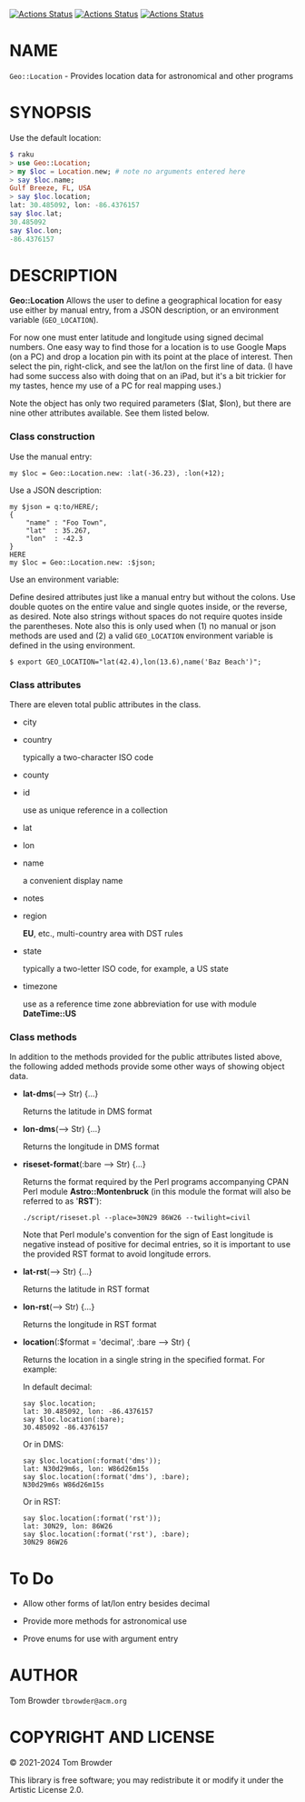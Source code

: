 [![Actions Status](https://github.com/tbrowder/Geo-Location/actions/workflows/linux.yml/badge.svg)](https://github.com/tbrowder/Geo-Location/actions) [![Actions Status](https://github.com/tbrowder/Geo-Location/actions/workflows/macos.yml/badge.svg)](https://github.com/tbrowder/Geo-Location/actions) [![Actions Status](https://github.com/tbrowder/Geo-Location/actions/workflows/windows.yml/badge.svg)](https://github.com/tbrowder/Geo-Location/actions)

NAME
====

`Geo::Location` - Provides location data for astronomical and other programs

SYNOPSIS
========

Use the default location:

```raku
$ raku
> use Geo::Location;
> my $loc = Location.new; # note no arguments entered here
> say $loc.name;
Gulf Breeze, FL, USA
> say $loc.location;
lat: 30.485092, lon: -86.4376157
say $loc.lat;
30.485092
say $loc.lon;
-86.4376157
```

DESCRIPTION
===========

**Geo::Location** Allows the user to define a geographical location for easy use either by manual entry, from a JSON description, or an environment variable (`GEO_LOCATION`).

For now one must enter latitude and longitude using signed decimal numbers. One easy way to find those for a location is to use Google Maps (on a PC) and drop a location pin with its point at the place of interest. Then select the pin, right-click, and see the lat/lon on the first line of data. (I have had some success also with doing that on an iPad, but it's a bit trickier for my tastes, hence my use of a PC for real mapping uses.)

Note the object has only two required parameters ($lat, $lon), but there are nine other attributes available. See them listed below.

### Class construction

Use the manual entry:

    my $loc = Geo::Location.new: :lat(-36.23), :lon(+12);

Use a JSON description:

    my $json = q:to/HERE/;
    {
        "name" : "Foo Town",
        "lat"  : 35.267,
        "lon"  : -42.3
    }
    HERE
    my $loc = Geo::Location.new: :$json;

Use an environment variable:

Define desired attributes just like a manual entry but without the colons. Use double quotes on the entire value and single quotes inside, or the reverse, as desired. Note also strings without spaces do not require quotes inside the parentheses. Note also this is only used when (1) no manual or json methods are used and (2) a valid `GEO_LOCATION` environment variable is defined in the using environment.

    $ export GEO_LOCATION="lat(42.4),lon(13.6),name('Baz Beach')";

### Class attributes

There are eleven total public attributes in the class.

  * city

  * country 

    typically a two-character ISO code

  * county

  * id 

    use as unique reference in a collection

  * lat

  * lon

  * name 

    a convenient display name

  * notes

  * region 

    **EU**, etc., multi-country area with DST rules

  * state 

    typically a two-letter ISO code, for example, a US state

  * timezone 

    use as a reference time zone abbreviation for use with module **DateTime::US**

### Class methods

In addition to the methods provided for the public attributes listed above, the following added methods provide some other ways of showing object data.

  * **lat-dms**(--> Str) {...}

    Returns the latitude in DMS format

  * **lon-dms**(--> Str) {...}

    Returns the longitude in DMS format

  * **riseset-format**(:bare --> Str) {...}

    Returns the format required by the Perl programs accompanying CPAN Perl module **Astro::Montenbruck** (in this module the format will also be referred to as '**RST**'):

        ./script/riseset.pl --place=30N29 86W26 --twilight=civil

    Note that Perl module's convention for the sign of East longitude is negative instead of positive for decimal entries, so it is important to use the provided RST format to avoid longitude errors.

  * **lat-rst**(--> Str) {...}

    Returns the latitude in RST format

  * **lon-rst**(--> Str) {...}

    Returns the longitude in RST format

  * **location**(:$format = 'decimal', :bare --> Str) {

    Returns the location in a single string in the specified format. For example:

    In default decimal:

        say $loc.location;
        lat: 30.485092, lon: -86.4376157
        say $loc.location(:bare);
        30.485092 -86.4376157

    Or in DMS:

        say $loc.location(:format('dms'));
        lat: N30d29m6s, lon: W86d26m15s
        say $loc.location(:format('dms'), :bare);
        N30d29m6s W86d26m15s

    Or in RST:

        say $loc.location(:format('rst'));
        lat: 30N29, lon: 86W26
        say $loc.location(:format('rst'), :bare);
        30N29 86W26

To Do
=====

  * Allow other forms of lat/lon entry besides decimal

  * Provide more methods for astronomical use

  * Prove enums for use with argument entry

AUTHOR
======

Tom Browder `tbrowder@acm.org`

COPYRIGHT AND LICENSE
=====================

© 2021-2024 Tom Browder

This library is free software; you may redistribute it or modify it under the Artistic License 2.0.

